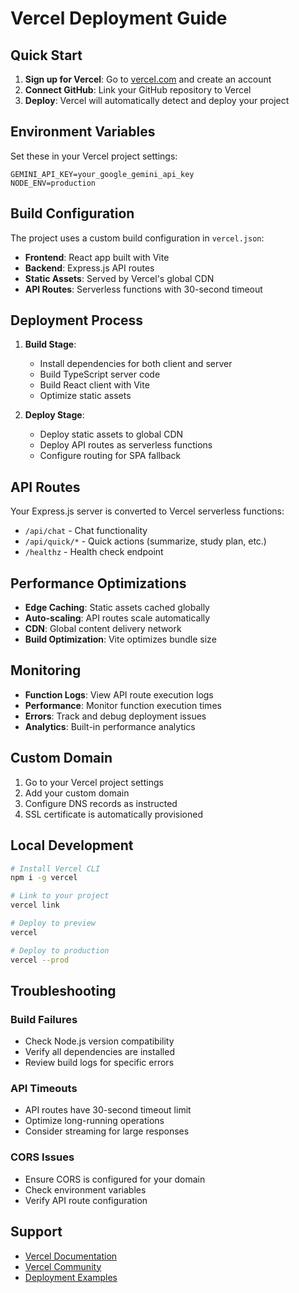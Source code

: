 # Vercel Deployment Guide

## Quick Start

1. **Sign up for Vercel**: Go to [vercel.com](https://vercel.com) and create an account
2. **Connect GitHub**: Link your GitHub repository to Vercel
3. **Deploy**: Vercel will automatically detect and deploy your project

## Environment Variables

Set these in your Vercel project settings:

```
GEMINI_API_KEY=your_google_gemini_api_key
NODE_ENV=production
```

## Build Configuration

The project uses a custom build configuration in `vercel.json`:

- **Frontend**: React app built with Vite
- **Backend**: Express.js API routes
- **Static Assets**: Served by Vercel's global CDN
- **API Routes**: Serverless functions with 30-second timeout

## Deployment Process

1. **Build Stage**:
   - Install dependencies for both client and server
   - Build TypeScript server code
   - Build React client with Vite
   - Optimize static assets

2. **Deploy Stage**:
   - Deploy static assets to global CDN
   - Deploy API routes as serverless functions
   - Configure routing for SPA fallback

## API Routes

Your Express.js server is converted to Vercel serverless functions:

- `/api/chat` - Chat functionality
- `/api/quick/*` - Quick actions (summarize, study plan, etc.)
- `/healthz` - Health check endpoint

## Performance Optimizations

- **Edge Caching**: Static assets cached globally
- **Auto-scaling**: API routes scale automatically
- **CDN**: Global content delivery network
- **Build Optimization**: Vite optimizes bundle size

## Monitoring

- **Function Logs**: View API route execution logs
- **Performance**: Monitor function execution times
- **Errors**: Track and debug deployment issues
- **Analytics**: Built-in performance analytics

## Custom Domain

1. Go to your Vercel project settings
2. Add your custom domain
3. Configure DNS records as instructed
4. SSL certificate is automatically provisioned

## Local Development

```bash
# Install Vercel CLI
npm i -g vercel

# Link to your project
vercel link

# Deploy to preview
vercel

# Deploy to production
vercel --prod
```

## Troubleshooting

### Build Failures
- Check Node.js version compatibility
- Verify all dependencies are installed
- Review build logs for specific errors

### API Timeouts
- API routes have 30-second timeout limit
- Optimize long-running operations
- Consider streaming for large responses

### CORS Issues
- Ensure CORS is configured for your domain
- Check environment variables
- Verify API route configuration

## Support

- [Vercel Documentation](https://vercel.com/docs)
- [Vercel Community](https://github.com/vercel/vercel/discussions)
- [Deployment Examples](https://vercel.com/examples)
